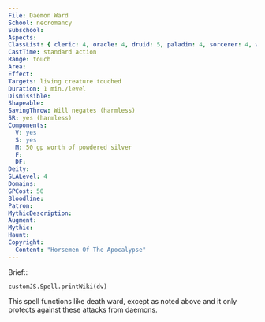 ```yaml
---
File: Daemon Ward
School: necromancy
Subschool: 
Aspects: 
ClassList: { cleric: 4, oracle: 4, druid: 5, paladin: 4, sorcerer: 4, wizard: 4, witch: 4 }
CastTime: standard action
Range: touch
Area: 
Effect: 
Targets: living creature touched
Duration: 1 min./level
Dismissible: 
Shapeable: 
SavingThrow: Will negates (harmless)
SR: yes (harmless)
Components:
  V: yes
  S: yes
  M: 50 gp worth of powdered silver
  F: 
  DF: 
Deity: 
SLALevel: 4
Domains: 
GPCost: 50
Bloodline: 
Patron: 
MythicDescription: 
Augment: 
Mythic: 
Haunt: 
Copyright:
  Content: "Horsemen Of The Apocalypse"
---
```

Brief:: 

```dataviewjs
customJS.Spell.printWiki(dv)
```

This spell functions like death ward, except as noted above and it only protects against these attacks from daemons.
